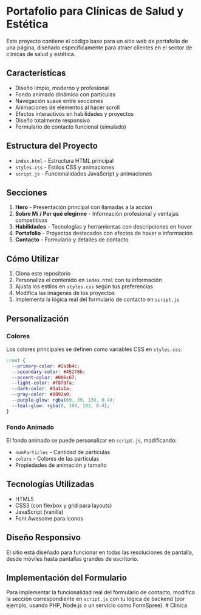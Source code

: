 # Portafolio para Clínicas de Salud y Estética

Este proyecto contiene el código base para un sitio web de portafolio de una página, diseñado específicamente para atraer clientes en el sector de clínicas de salud y estética.

## Características

- Diseño limpio, moderno y profesional
- Fondo animado dinámico con partículas
- Navegación suave entre secciones
- Animaciones de elementos al hacer scroll
- Efectos interactivos en habilidades y proyectos
- Diseño totalmente responsivo
- Formulario de contacto funcional (simulado)

## Estructura del Proyecto

- `index.html` - Estructura HTML principal
- `styles.css` - Estilos CSS y animaciones
- `script.js` - Funcionalidades JavaScript y animaciones

## Secciones

1. **Hero** - Presentación principal con llamadas a la acción
2. **Sobre Mí / Por qué elegirme** - Información profesional y ventajas competitivas
3. **Habilidades** - Tecnologías y herramientas con descripciones en hover
4. **Portafolio** - Proyectos destacados con efectos de hover e información
5. **Contacto** - Formulario y detalles de contacto

## Cómo Utilizar

1. Clona este repositorio
2. Personaliza el contenido en `index.html` con tu información
3. Ajusta los estilos en `styles.css` según tus preferencias
4. Modifica las imágenes de los proyectos
5. Implementa la lógica real del formulario de contacto en `script.js`

## Personalización

### Colores

Los colores principales se definen como variables CSS en `styles.css`:

```css
:root {
  --primary-color: #2a3b4c;
  --secondary-color: #45278b;
  --accent-color: #006c67;
  --light-color: #f8f9fa;
  --dark-color: #1a1a1a;
  --gray-color: #8892a0;
  --purple-glow: rgba(69, 39, 139, 0.4);
  --teal-glow: rgba(0, 108, 103, 0.4);
}
```

### Fondo Animado

El fondo animado se puede personalizar en `script.js`, modificando:

- `numParticles` - Cantidad de partículas
- `colors` - Colores de las partículas
- Propiedades de animación y tamaño

## Tecnologías Utilizadas

- HTML5
- CSS3 (con flexbox y grid para layouts)
- JavaScript (vanilla)
- Font Awesome para iconos

## Diseño Responsivo

El sitio está diseñado para funcionar en todas las resoluciones de pantalla, desde móviles hasta pantallas grandes de escritorio.

## Implementación del Formulario

Para implementar la funcionalidad real del formulario de contacto, modifica la sección correspondiente en `script.js` con tu lógica de backend (por ejemplo, usando PHP, Node.js o un servicio como FormSpree).
#   C l i n i c a  
 